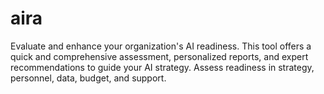 # aira
Evaluate and enhance your organization's AI readiness. This tool offers a quick and comprehensive assessment, personalized reports, and expert recommendations to guide your AI strategy. Assess readiness in strategy, personnel, data, budget, and support.
